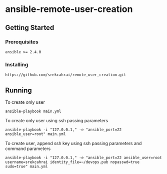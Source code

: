# ansible-remote-user-creation
## Getting Started

### Prerequisites
```
ansible >= 2.4.0
```

### Installing
```
https://github.com/srekcahrai/remote_user_creation.git
```

## Running
To create only user
```
ansible-playbook main.yml
```

To create only user using ssh passing parameters
```
ansible-playbook -i "127.0.0.1," -e "ansible_port=22 ansible_user=root" main.yml
```

To create user, append ssh key using ssh passing parameters and command parameters
```
ansible-playbook -i "127.0.0.1," -e "ansible_port=22 ansible_user=root username=srekcahrai identity_file=~/devops.pub nopasswd=true sudo=true" main.yml
```
